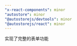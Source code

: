 ```yaml
---
"x-react-components": minor
"autostore": minor
"@autostorejs/devtools": minor
"@autostorejs/react": minor
---
```


实现了完整的表单功能
